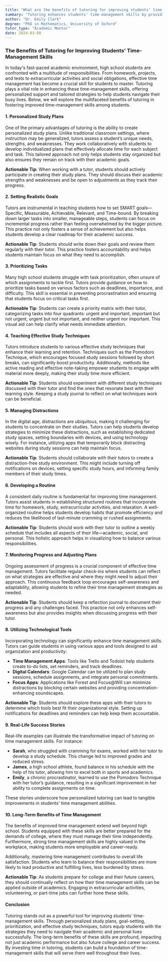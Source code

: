 ```yaml
---
title: "What are the benefits of tutoring for improving students’ time-management skills?"
summary: "Tutoring enhances students' time-management skills by providing personalized support and strategies to balance academic and extracurricular demands effectively."
author: "Dr. Emily Clark"
degree: "PhD in Mathematics, University of Oxford"
tutor_type: "Academic Mentor"
date: 2024-03-08
---
```


### The Benefits of Tutoring for Improving Students' Time-Management Skills

In today's fast-paced academic environment, high school students are confronted with a multitude of responsibilities. From homework, projects, and tests to extracurricular activities and social obligations, effective time management has become a crucial skill for students to master. Tutoring plays a vital role in enhancing these time-management skills, offering personalized support and tailored strategies to help students navigate their busy lives. Below, we will explore the multifaceted benefits of tutoring in fostering improved time-management skills among students.

#### 1. **Personalized Study Plans**

One of the primary advantages of tutoring is the ability to create personalized study plans. Unlike traditional classroom settings, where instruction may be generalized, tutors assess a student’s unique needs, strengths, and weaknesses. They work collaboratively with students to develop individualized plans that effectively allocate time for each subject and task. This tailored approach not only helps students stay organized but also ensures they remain on track with their academic goals.

**Actionable Tip**: When working with a tutor, students should actively participate in creating their study plans. They should discuss their academic strengths and weaknesses and be open to adjustments as they track their progress.

#### 2. **Setting Realistic Goals**

Tutors are instrumental in teaching students how to set SMART goals—Specific, Measurable, Achievable, Relevant, and Time-bound. By breaking down larger tasks into smaller, manageable steps, students can focus on incremental progress rather than feeling overwhelmed by the bigger picture. This practice not only fosters a sense of achievement but also helps students develop a clear roadmap for their academic success.

**Actionable Tip**: Students should write down their goals and review them regularly with their tutor. This practice fosters accountability and helps students maintain focus on what they need to accomplish.

#### 3. **Prioritizing Tasks**

Many high school students struggle with task prioritization, often unsure of which assignments to tackle first. Tutors provide guidance on how to prioritize tasks based on various factors such as deadlines, importance, and difficulty. This skill is essential in preventing procrastination and ensuring that students focus on critical tasks first.

**Actionable Tip**: Students can create a priority matrix with their tutor, categorizing tasks into four quadrants: urgent and important, important but not urgent, urgent but not important, and neither urgent nor important. This visual aid can help clarify what needs immediate attention.

#### 4. **Teaching Effective Study Techniques**

Tutors introduce students to various effective study techniques that enhance their learning and retention. Techniques such as the Pomodoro Technique, which encourages focused study sessions followed by short breaks, can significantly boost productivity. Additionally, methods like active reading and effective note-taking empower students to engage with material more deeply, making their study time more efficient.

**Actionable Tip**: Students should experiment with different study techniques discussed with their tutor and find the ones that resonate best with their learning style. Keeping a study journal to reflect on what techniques work can be beneficial.

#### 5. **Managing Distractions**

In the digital age, distractions are ubiquitous, making it challenging for students to concentrate on their studies. Tutors can help students develop strategies to minimize these distractions, such as establishing dedicated study spaces, setting boundaries with devices, and using technology wisely. For instance, utilizing apps that temporarily block distracting websites during study sessions can help maintain focus.

**Actionable Tip**: Students should collaborate with their tutors to create a distraction-free study environment. This might include turning off notifications on devices, setting specific study hours, and informing family members of their study times.

#### 6. **Developing a Routine**

A consistent daily routine is fundamental for improving time management. Tutors assist students in establishing structured routines that incorporate time for homework, study, extracurricular activities, and relaxation. A well-organized routine helps students develop habits that promote efficiency and reduces the likelihood of last-minute cramming or rushed assignments.

**Actionable Tip**: Students should work with their tutor to outline a weekly schedule that includes all aspects of their life—academic, social, and personal. This holistic approach helps in visualizing how to balance various responsibilities.

#### 7. **Monitoring Progress and Adjusting Plans**

Ongoing assessment of progress is a crucial component of effective time management. Tutors facilitate regular check-ins where students can reflect on what strategies are effective and where they might need to adjust their approach. This continuous feedback loop encourages self-awareness and adaptability, allowing students to refine their time management strategies as needed.

**Actionable Tip**: Students should keep a reflection journal to document their progress and any challenges faced. This practice not only enhances self-awareness but also provides insights when discussing progress with their tutor.

#### 8. **Utilizing Technological Tools**

Incorporating technology can significantly enhance time management skills. Tutors can guide students in using various apps and tools designed to aid organization and productivity:

- **Time Management Apps**: Tools like Trello and Todoist help students create to-do lists, set reminders, and track deadlines.
- **Digital Calendars**: Google Calendar can be utilized to plan study sessions, schedule assignments, and integrate personal commitments.
- **Focus Apps**: Applications like Forest and Focus@Will can minimize distractions by blocking certain websites and providing concentration-enhancing soundscapes.

**Actionable Tip**: Students should explore these apps with their tutors to determine which tools best fit their organizational style. Setting up notifications for deadlines and reminders can help keep them accountable.

#### 9. **Real-Life Success Stories**

Real-life examples can illustrate the transformative impact of tutoring on time management skills. For instance:

- **Sarah**, who struggled with cramming for exams, worked with her tutor to develop a study schedule. This change led to improved grades and reduced stress.
- **James**, a high school athlete, found balance in his schedule with the help of his tutor, allowing him to excel both in sports and academics.
- **Emily**, a chronic procrastinator, learned to use the Pomodoro Technique with her tutor’s guidance, resulting in a significant improvement in her ability to complete assignments on time.

These stories underscore how personalized tutoring can lead to tangible improvements in students' time management abilities.

#### 10. **Long-Term Benefits of Time Management**

The benefits of improved time management extend well beyond high school. Students equipped with these skills are better prepared for the demands of college, where they must manage their time independently. Furthermore, strong time management skills are highly valued in the workplace, making students more employable and career-ready.

Additionally, mastering time management contributes to overall life satisfaction. Students who learn to balance their responsibilities are more likely to lead productive and fulfilling lives, less burdened by stress.

**Actionable Tip**: As students prepare for college and their future careers, they should continually reflect on how their time management skills can be applied outside of academics. Engaging in extracurricular activities, volunteering, or part-time jobs can further hone these skills.

#### Conclusion

Tutoring stands out as a powerful tool for improving students' time-management skills. Through personalized study plans, goal-setting, prioritization, and effective study techniques, tutors equip students with the strategies they need to navigate their academic and personal lives successfully. The long-term benefits of these skills are profound, impacting not just academic performance but also future college and career success. By investing time in tutoring, students can build a foundation of time-management skills that will serve them well throughout their lives.
    